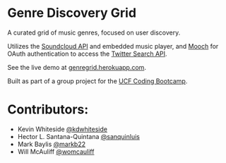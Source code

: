 # Genre Discovery Grid
A curated grid of music genres, focused on user discovery.

Utilizes the [Soundcloud API](https://developers.soundcloud.com/docs/api/) and embedded music player, and [Mooch](https://github.com/eloquent/mooch) for OAuth authentication to access the [Twitter Search API](https://dev.twitter.com/rest/public/search).

See the live demo at [genregrid.herokuapp.com](http://genregrid.herokuapp.com/).

Built as part of a group project for the [UCF Coding Bootcamp](https://github.com/UCF-Coding-Boot-Camp).

Contributors:
======================
- Kevin Whiteside [@kdwhiteside](https://github.com/kdwhiteside)
- Hector L. Santana-Quintana [@sanquinluis](https://github.com/sanquinluis)
- Mark Baylis [@markb22](https://github.com/markb22)
- Will McAuliff [@womcauliff](https://github.com/womcauliff)